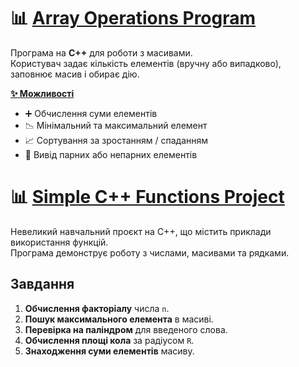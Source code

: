 # 📊 [Array Operations Program](arr_operation_prog.cpp)

Програма на **C++** для роботи з масивами.  
Користувач задає кількість елементів (вручну або випадково), заповнює масив і обирає дію.

**<u>✨ Можливості</u>**
- ➕ Обчислення суми елементів  
- 📉 Мінімальний та максимальний елемент  
- 📈 Сортування за зростанням / спаданням  
- 🔢 Вивід парних або непарних елементів  


# 📊 [Simple C++ Functions Project](functions)

Невеликий навчальний проєкт на C++, що містить приклади використання функцій.  
Програма демонструє роботу з числами, масивами та рядками.

## Завдання
1. **Обчислення факторіалу** числа `n`.
2. **Пошук максимального елемента** в масиві.
3. **Перевірка на паліндром** для введеного слова.
4. **Обчислення площі кола** за радіусом `R`.
5. **Знаходження суми елементів** масиву.
